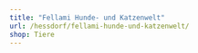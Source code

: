 ```yaml
---
title: "Fellami Hunde- und Katzenwelt"
url: /hessdorf/fellami-hunde-und-katzenwelt/
shop: Tiere
---
```

